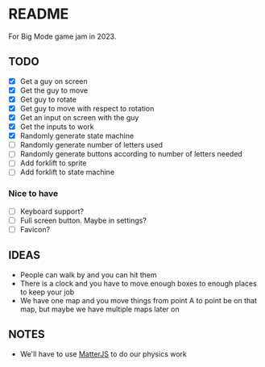 # README

For Big Mode game jam in 2023.

## TODO

- [x] Get a guy on screen
- [x] Get the guy to move
- [x] Get guy to rotate
- [x] Get guy to move with respect to rotation
- [x] Get an input on screen with the guy
- [x] Get the inputs to work
- [x] Randomly generate state machine
- [ ] Randomly generate number of letters used
- [ ] Randomly generate buttons according to number of letters needed
- [ ] Add forklift to sprite
- [ ] Add forklift to state machine

### Nice to have

- [ ] Keyboard support?
- [ ] Full screen button. Maybe in settings?
- [ ] Favicon?

## IDEAS

* People can walk by and you can hit them
* There is a clock and you have to move enough boxes to enough places to keep your job
* We have one map and you move things from point A to point be on that map, but maybe we have multiple maps later on

## NOTES

* We'll have to use [MatterJS](https://phaser.io/examples/v3/category/physics/matterjs) to do our physics work
